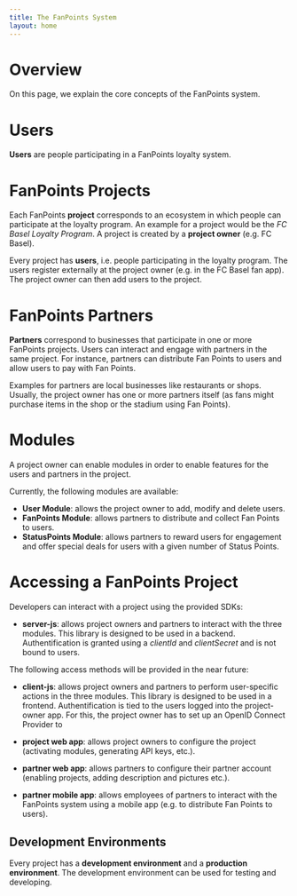 ```yaml
---
title: The FanPoints System
layout: home
---
```


# Overview

On this page, we explain the core concepts of the FanPoints system.

# Users

**Users** are people participating in a FanPoints loyalty system.

# FanPoints Projects

Each FanPoints **project** corresponds to an ecosystem in which people can participate at the loyalty program. An example for a project would be the *FC Basel Loyalty Program*. A project is created by a **project owner** (e.g. FC Basel).

Every project has **users**, i.e. people participating in the loyalty program. The users register externally at the project owner (e.g. in the FC Basel fan app). The project owner can then add users to the project.

# FanPoints Partners

**Partners** correspond to businesses that participate in one or more FanPoints projects. Users can interact and engage with partners in the same project. For instance, partners can distribute Fan Points to users and allow users to pay with Fan Points.

Examples for partners are local businesses like restaurants or shops. Usually, the project owner has one or more partners itself (as fans might purchase items in the shop or the stadium using Fan Points).

# Modules

A project owner can enable modules in order to enable features for the users and partners in the project.

Currently, the following modules are available:

- **User Module**: allows the project owner to add, modify and delete users.
- **FanPoints Module**: allows partners to distribute and collect Fan Points to users.
- **StatusPoints Module**: allows partners to reward users for engagement and offer special deals for users with a given number of Status Points.

# Accessing a FanPoints Project 

Developers can interact with a project using the provided SDKs:

- **server-js**: allows project owners and partners to interact with the three modules. This library is designed to be used in a backend. Authentification is granted using a *clientId* and *clientSecret* and is not bound to users.

The following access methods will be provided in the near future:

- **client-js**: allows project owners and partners to perform user-specific actions in the three modules. This library is designed to be used in a frontend. Authentification is tied to the users logged into the project-owner app. For this, the project owner has to set up an OpenID Connect Provider to 

- **project web app**: allows project owners to configure the project (activating modules, generating API keys, etc.).

- **partner web app**: allows partners to configure their partner account (enabling projects, adding description and pictures etc.).

- **partner mobile app**: allows employees of partners to interact with the FanPoints system using a mobile app (e.g. to distribute Fan Points to users).

## Development Environments

Every project has a **development environment** and a **production environment**. The development environment can be used for testing and developing.
